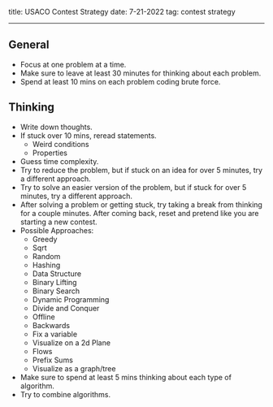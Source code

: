 title: USACO Contest Strategy
date: 7-21-2022
tag: contest strategy

---

## General

-   Focus at one problem at a time.
-   Make sure to leave at least 30 minutes for thinking about each problem.
-   Spend at least 10 mins on each problem coding brute force.

## Thinking

- Write down thoughts.
- If stuck over 10 mins, reread statements.
	- Weird conditions
	- Properties
- Guess time complexity.
- Try to reduce the problem, but if stuck on an idea for over 5 minutes, try a different approach.
- Try to solve an easier version of the problem, but if stuck for over 5 minutes, try a different approach.
- After solving a problem or getting stuck, try taking a break from thinking for a couple minutes. After coming back, reset and pretend like you are starting a new contest.
- Possible Approaches:
    - Greedy
    - Sqrt
    - Random
    - Hashing
    - Data Structure
    - Binary Lifting
    - Binary Search
    - Dynamic Programming
    - Divide and Conquer
    - Offline
    - Backwards
    - Fix a variable
    - Visualize on a 2d Plane
    - Flows
    - Prefix Sums
    - Visualize as a graph/tree
- Make sure to spend at least 5 mins thinking about each type of algorithm.
- Try to combine algorithms.